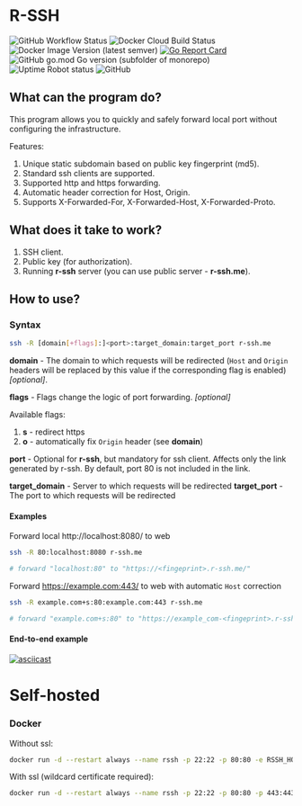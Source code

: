 # R-SSH
![GitHub Workflow Status](https://img.shields.io/github/workflow/status/pagran/r-ssh/Lint%20and%20test)
![Docker Cloud Build Status](https://img.shields.io/docker/cloud/build/pagran/r-ssh)
![Docker Image Version (latest semver)](https://img.shields.io/docker/v/pagran/r-ssh)
[![Go Report Card](https://goreportcard.com/badge/github.com/pagran/r-ssh)](https://goreportcard.com/report/github.com/pagran/r-ssh)
![GitHub go.mod Go version (subfolder of monorepo)](https://img.shields.io/github/go-mod/go-version/pagran/r-ssh)
![Uptime Robot status](https://img.shields.io/uptimerobot/status/m785561650-f777533a7adf78012658518f?label=public%20server)
![GitHub](https://img.shields.io/github/license/pagran/r-ssh)

## What can the program do?
This program allows you to quickly and safely forward local port without configuring the infrastructure.

Features:
1. Unique static subdomain based on public key fingerprint (md5).
2. Standard ssh clients are supported.
3. Supported http and https forwarding.
4. Automatic header correction for Host, Origin.
5. Supports X-Forwarded-For, X-Forwarded-Host, X-Forwarded-Proto.

## What does it take to work?

1. SSH client.
2. Public key (for authorization).
3. Running **r-ssh** server (you can use public server - **r-ssh.me**).

## How to use?

### Syntax


```sh
ssh -R [domain[+flags]:]<port>:target_domain:target_port r-ssh.me
```

**domain** - The domain to which requests will be redirected (`Host` and `Origin` headers will be replaced by this value if the corresponding flag is enabled) _[optional]_.

**flags** - Flags change the logic of port forwarding. _[optional]_

Available flags:
1. **s** - redirect https
2. **o** - automatically fix `Origin` header (see **domain**)

**port** - Optional for **r-ssh**, but mandatory for ssh client. Affects only the link generated by r-ssh. By default, port 80 is not included in the link.

**target_domain** - Server to which requests will be redirected
**target_port** - The port to which requests will be redirected


#### Examples

Forward local http://localhost:8080/ to web

```sh
ssh -R 80:localhost:8080 r-ssh.me

# forward "localhost:80" to "https://<fingeprint>.r-ssh.me/"
```

Forward https://example.com:443/ to web with automatic `Host` correction

```sh
ssh -R example.com+s:80:example.com:443 r-ssh.me

# forward "example.com+s:80" to "https://example_com-<fingeprint>.r-ssh.me/"
```


#### End-to-end example
[![asciicast](https://asciinema.org/a/Ykmxb0lOEX0m9YNIXWT3j1SDe.svg)](https://asciinema.org/a/Ykmxb0lOEX0m9YNIXWT3j1SDe)


# Self-hosted

### Docker

Without ssl:
```sh
docker run -d --restart always --name rssh -p 22:22 -p 80:80 -e RSSH_HOST=r-ssh.me -e RSSH_HOST_KEY=/mnt/id_rsa -v /root/r-ssh/:/mnt pagran/r-ssh:latest
```

With ssl (wildcard certificate required):

```sh
docker run -d --restart always --name rssh -p 22:22 -p 80:80 -p 443:443 -e RSSH_HOST=r-ssh.me -e RSSH_HOST_KEY=/mnt/id_rsa -e RSSH_CERT_FILE=/mnt/r-ssh.me.cer -e RSSH_KEY_FILE=/mnt/r-ssh.me.key -v /root/.acme.sh/r-ssh.me/:/mnt pagran/r-ssh:latest
```
